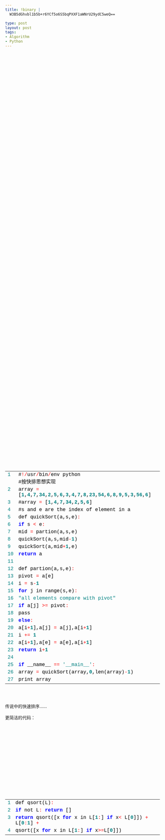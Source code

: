 ```yaml
--- 
title: !binary |
  W3B5dGhvbl1b5b+r6YCf5o6S5bqPXXF1aWNrU29ydC5weQ==

type: post
layout: post
tags: 
- Algorithm
- Python
---
```

<div style="font-size: 12px; line-height: 12px; font-family: courier new;"><br/><table style="width: 100%; border: 0px; padding: 0px;" cellspacing="0"><br/><tbody><br/><tr><br/><td style="color: teal;" valign="top">1</td><br/><td><span style="color: #000000;">#</span><span style="color: #ff0000;">!</span><span style="color: #ff0000;">/</span><span style="color: #000000;">usr</span><span style="color: #ff0000;">/</span><span style="color: #000000;">bin</span><span style="color: #ff0000;">/</span><span style="color: #000000;">env</span><span style="color: #000000;"> </span><span style="color: #000000;">python<br/><span style="color: #000000;">#按快排思想实现</span></span></td><br/></tr><br/><tr><br/><td style="color: teal;" valign="top">2</td><br/><td><span style="color: #000000;">array</span><span style="color: #000000;"> </span><span style="color: #ff0000;">=</span><span style="color: #000000;"> </span><span style="color: #000000;">[</span><strong><span style="color: #008080;">1</span></strong><span style="color: #000000;">,</span><strong><span style="color: #008080;">4</span></strong><span style="color: #000000;">,</span><strong><span style="color: #008080;">7</span></strong><span style="color: #000000;">,</span><strong><span style="color: #008080;">34</span></strong><span style="color: #000000;">,</span><strong><span style="color: #008080;">2</span></strong><span style="color: #000000;">,</span><strong><span style="color: #008080;">5</span></strong><span style="color: #000000;">,</span><strong><span style="color: #008080;">6</span></strong><span style="color: #000000;">,</span><strong><span style="color: #008080;">3</span></strong><span style="color: #000000;">,</span><strong><span style="color: #008080;">4</span></strong><span style="color: #000000;">,</span><strong><span style="color: #008080;">7</span></strong><span style="color: #000000;">,</span><strong><span style="color: #008080;">8</span></strong><span style="color: #000000;">,</span><strong><span style="color: #008080;">23</span></strong><span style="color: #000000;">,</span><strong><span style="color: #008080;">54</span></strong><span style="color: #000000;">,</span><strong><span style="color: #008080;">6</span></strong><span style="color: #000000;">,</span><strong><span style="color: #008080;">8</span></strong><span style="color: #000000;">,</span><strong><span style="color: #008080;">9</span></strong><span style="color: #000000;">,</span><strong><span style="color: #008080;">5</span></strong><span style="color: #000000;">,</span><strong><span style="color: #008080;">3</span></strong><span style="color: #000000;">,</span><strong><span style="color: #008080;">56</span></strong><span style="color: #000000;">,</span><strong><span style="color: #008080;">6</span></strong><span style="color: #000000;">]</span></td><br/></tr><br/><tr><br/><td style="color: teal;" valign="top">3</td><br/><td><span style="color: #000000;">#array</span><span style="color: #000000;"> </span><span style="color: #ff0000;">=</span><span style="color: #000000;"> </span><span style="color: #000000;">[</span><strong><span style="color: #008080;">1</span></strong><span style="color: #000000;">,</span><strong><span style="color: #008080;">4</span></strong><span style="color: #000000;">,</span><strong><span style="color: #008080;">7</span></strong><span style="color: #000000;">,</span><strong><span style="color: #008080;">34</span></strong><span style="color: #000000;">,</span><strong><span style="color: #008080;">2</span></strong><span style="color: #000000;">,</span><strong><span style="color: #008080;">5</span></strong><span style="color: #000000;">,</span><strong><span style="color: #008080;">6</span></strong><span style="color: #000000;">]</span></td><br/></tr><br/><tr><br/><td style="color: teal;" valign="top">4</td><br/><td><span style="color: #000000;">#s</span><span style="color: #000000;"> </span><span style="color: #000000;">and</span><span style="color: #000000;"> </span><span style="color: #000000;">e</span><span style="color: #000000;"> </span><span style="color: #000000;">are</span><span style="color: #000000;"> </span><span style="color: #000000;">the</span><span style="color: #000000;"> </span><span style="color: #000000;">index</span><span style="color: #000000;"> </span><span style="color: #000000;">of</span><span style="color: #000000;"> </span><span style="color: #000000;">element</span><span style="color: #000000;"> </span><span style="color: #000000;">in</span><span style="color: #000000;"> </span><span style="color: #000000;">a</span></td><br/></tr><br/><tr><br/><td style="color: teal;" valign="top">5</td><br/><td><span style="color: #000000;">def</span><span style="color: #000000;"> </span><span style="color: #000000;">quickSort(a,s,e)</span><span style="color: #ff0000;">:</span></td><br/></tr><br/><tr><br/><td style="color: teal;" valign="top">6</td><br/><td><span style="color: #000000;"> </span><strong><span style="color: #0000ff;">if</span></strong><span style="color: #000000;"> </span><span style="color: #000000;">s</span><span style="color: #000000;"> </span><span style="color: #ff0000;"><</span><span style="color: #000000;"> </span><span style="color: #000000;">e</span><span style="color: #ff0000;">:</span></td><br/></tr><br/><tr><br/><td style="color: teal;" valign="top">7</td><br/><td><span style="color: #000000;"> </span><span style="color: #000000;"> </span><span style="color: #000000;">mid</span><span style="color: #000000;"> </span><span style="color: #ff0000;">=</span><span style="color: #000000;"> </span><span style="color: #000000;">partion(a,s,e)</span></td><br/></tr><br/><tr><br/><td style="color: teal;" valign="top">8</td><br/><td><span style="color: #000000;"> </span><span style="color: #000000;"> </span><span style="color: #000000;">quickSort(a,s,mid</span><span style="color: #ff0000;">-</span><strong><span style="color: #008080;">1</span></strong><span style="color: #000000;">)</span></td><br/></tr><br/><tr><br/><td style="color: teal;" valign="top">9</td><br/><td><span style="color: #000000;"> </span><span style="color: #000000;"> </span><span style="color: #000000;">quickSort(a,mid</span><span style="color: #ff0000;">+</span><strong><span style="color: #008080;">1</span></strong><span style="color: #000000;">,e)</span></td><br/></tr><br/><tr><br/><td style="color: teal;" valign="top">10</td><br/><td><span style="color: #000000;"> </span><span style="color: #000000;"> </span><strong><span style="color: #0000ff;">return</span></strong><span style="color: #000000;"> </span><span style="color: #000000;">a</span></td><br/></tr><br/><tr><br/><td style="color: teal;" valign="top">11</td><br/><td></td><br/></tr><br/><tr><br/><td style="color: teal;" valign="top">12</td><br/><td><span style="color: #000000;">def</span><span style="color: #000000;"> </span><span style="color: #000000;">partion(a,s,e)</span><span style="color: #ff0000;">:</span></td><br/></tr><br/><tr><br/><td style="color: teal;" valign="top">13</td><br/><td><span style="color: #000000;"> </span><span style="color: #000000;">pivot</span><span style="color: #000000;"> </span><span style="color: #ff0000;">=</span><span style="color: #000000;"> </span><span style="color: #000000;">a[e]</span></td><br/></tr><br/><tr><br/><td style="color: teal;" valign="top">14</td><br/><td><span style="color: #000000;"> </span><span style="color: #000000;">i</span><span style="color: #000000;"> </span><span style="color: #ff0000;">=</span><span style="color: #000000;"> </span><span style="color: #000000;">s</span><span style="color: #ff0000;">-</span><strong><span style="color: #008080;">1</span></strong></td><br/></tr><br/><tr><br/><td style="color: teal;" valign="top">15</td><br/><td><span style="color: #000000;"> </span><strong><span style="color: #0000ff;">for</span></strong><span style="color: #000000;"> </span><span style="color: #000000;">j</span><span style="color: #000000;"> </span><span style="color: #000000;">in</span><span style="color: #000000;"> </span><span style="color: #000000;">range(s,e)</span><span style="color: #ff0000;">:</span></td><br/></tr><br/><tr><br/><td style="color: teal;" valign="top">16</td><br/><td><span style="color: #000000;"> </span><span style="color: #000000;"> </span><span style="color: #008080;">"</span><span style="color: #008080;">all</span><span style="color: #008080;"> </span><span style="color: #008080;">elements</span><span style="color: #008080;"> </span><span style="color: #008080;">compare</span><span style="color: #008080;"> </span><span style="color: #008080;">with</span><span style="color: #008080;"> </span><span style="color: #008080;">pivot</span><span style="color: #008080;">"</span></td><br/></tr><br/><tr><br/><td style="color: teal;" valign="top">17</td><br/><td><span style="color: #000000;"> </span><span style="color: #000000;"> </span><strong><span style="color: #0000ff;">if</span></strong><span style="color: #000000;"> </span><span style="color: #000000;">a[j]</span><span style="color: #000000;"> </span><span style="color: #ff0000;">></span><span style="color: #ff0000;">=</span><span style="color: #000000;"> </span><span style="color: #000000;">pivot</span><span style="color: #ff0000;">:</span></td><br/></tr><br/><tr><br/><td style="color: teal;" valign="top">18</td><br/><td><span style="color: #000000;"> </span><span style="color: #000000;"> </span><span style="color: #000000;"> </span><span style="color: #000000;">pass</span></td><br/></tr><br/><tr><br/><td style="color: teal;" valign="top">19</td><br/><td><span style="color: #000000;"> </span><span style="color: #000000;"> </span><strong><span style="color: #0000ff;">else</span></strong><span style="color: #ff0000;">:</span></td><br/></tr><br/><tr><br/><td style="color: teal;" valign="top">20</td><br/><td><span style="color: #000000;"> </span><span style="color: #000000;"> </span><span style="color: #000000;"> </span><span style="color: #000000;">a[i</span><span style="color: #ff0000;">+</span><strong><span style="color: #008080;">1</span></strong><span style="color: #000000;">],a[j]</span><span style="color: #000000;"> </span><span style="color: #ff0000;">=</span><span style="color: #000000;"> </span><span style="color: #000000;">a[j],a[i</span><span style="color: #ff0000;">+</span><strong><span style="color: #008080;">1</span></strong><span style="color: #000000;">]</span></td><br/></tr><br/><tr><br/><td style="color: teal;" valign="top">21</td><br/><td><span style="color: #000000;"> </span><span style="color: #000000;"> </span><span style="color: #000000;"> </span><span style="color: #000000;">i</span><span style="color: #000000;"> </span><span style="color: #ff0000;">+</span><span style="color: #ff0000;">=</span><span style="color: #000000;"> </span><strong><span style="color: #008080;">1</span></strong></td><br/></tr><br/><tr><br/><td style="color: teal;" valign="top">22</td><br/><td><span style="color: #000000;"> </span><span style="color: #000000;">a[i</span><span style="color: #ff0000;">+</span><strong><span style="color: #008080;">1</span></strong><span style="color: #000000;">],a[e]</span><span style="color: #000000;"> </span><span style="color: #ff0000;">=</span><span style="color: #000000;"> </span><span style="color: #000000;">a[e],a[i</span><span style="color: #ff0000;">+</span><strong><span style="color: #008080;">1</span></strong><span style="color: #000000;">]</span></td><br/></tr><br/><tr><br/><td style="color: teal;" valign="top">23</td><br/><td><span style="color: #000000;"> </span><strong><span style="color: #0000ff;">return</span></strong><span style="color: #000000;"> </span><span style="color: #000000;">i</span><span style="color: #ff0000;">+</span><strong><span style="color: #008080;">1</span></strong></td><br/></tr><br/><tr><br/><td style="color: teal;" valign="top">24</td><br/><td></td><br/></tr><br/><tr><br/><td style="color: teal;" valign="top">25</td><br/><td><strong><span style="color: #0000ff;">if</span></strong><span style="color: #000000;"> </span><span style="color: #000000;">__name__</span><span style="color: #000000;"> </span><span style="color: #ff0000;">=</span><span style="color: #ff0000;">=</span><span style="color: #000000;"> </span><span style="color: #008080;">'</span><span style="color: #008080;">__main__</span><span style="color: #008080;">'</span><span style="color: #ff0000;">:</span></td><br/></tr><br/><tr><br/><td style="color: teal;" valign="top">26</td><br/><td><span style="color: #000000;"> </span><span style="color: #000000;">array</span><span style="color: #000000;"> </span><span style="color: #ff0000;">=</span><span style="color: #000000;"> </span><span style="color: #000000;">quickSort(array,</span><strong><span style="color: #008080;">0</span></strong><span style="color: #000000;">,len(array)</span><span style="color: #ff0000;">-</span><strong><span style="color: #008080;">1</span></strong><span style="color: #000000;">)</span></td><br/></tr><br/><tr><br/><td style="color: teal;" valign="top">27</td><br/><td><span style="color: #000000;"> </span><span style="color: #000000;">print</span><span style="color: #000000;"> </span><span style="color: #000000;">array</span></td><br/></tr><br/></tbody><br/></table><br/></div><br/><div style="font-size: 12px; line-height: 12px; font-family: courier new;"></div><br/>传说中的快速排序……<br/><br/>更简洁的代码：<br/><div style="font-size: 12px; line-height: 12px; font-family: courier new;"><br/><table style="width: 100%; border: 0px; padding: 0px;" cellspacing="0"><br/><tbody><br/><tr><br/><td style="color: teal;" valign="top">1</td><br/><td><span style="color: #000000;">def</span><span style="color: #000000;"> </span><span style="color: #000000;">qsort(L)</span><span style="color: #ff0000;">:</span></td><br/></tr><br/><tr><br/><td style="color: teal;" valign="top">2</td><br/><td><span style="color: #000000;"> </span><span style="color: #000000;"> </span><span style="color: #000000;"> </span><strong><span style="color: #0000ff;">if</span></strong><span style="color: #000000;"> </span><span style="color: #000000;">not</span><span style="color: #000000;"> </span><span style="color: #000000;">L</span><span style="color: #ff0000;">:</span><span style="color: #000000;"> </span><strong><span style="color: #0000ff;">return</span></strong><span style="color: #000000;"> </span><span style="color: #000000;">[]</span></td><br/></tr><br/><tr><br/><td style="color: teal;" valign="top">3</td><br/><td><span style="color: #000000;"> </span><span style="color: #000000;"> </span><span style="color: #000000;"> </span><strong><span style="color: #0000ff;">return</span></strong><span style="color: #000000;"> </span><span style="color: #000000;">qsort([x</span><span style="color: #000000;"> </span><strong><span style="color: #0000ff;">for</span></strong><span style="color: #000000;"> </span><span style="color: #000000;">x</span><span style="color: #000000;"> </span><span style="color: #000000;">in</span><span style="color: #000000;"> </span><span style="color: #000000;">L[</span><strong><span style="color: #008080;">1</span></strong><span style="color: #ff0000;">:</span><span style="color: #000000;">]</span><span style="color: #000000;"> </span><strong><span style="color: #0000ff;">if</span></strong><span style="color: #000000;"> </span><span style="color: #000000;">x</span><span style="color: #ff0000;"><</span><span style="color: #000000;"> </span><span style="color: #000000;">L[</span><strong><span style="color: #008080;">0</span></strong><span style="color: #000000;">]])</span><span style="color: #000000;"> </span><span style="color: #ff0000;">+</span><span style="color: #000000;"> </span><span style="color: #000000;">L[</span><strong><span style="color: #008080;">0</span></strong><span style="color: #ff0000;">:</span><strong><span style="color: #008080;">1</span></strong><span style="color: #000000;">]</span><span style="color: #000000;"> </span><span style="color: #ff0000;">+</span><span style="color: #000000;"> </span><span style="color: #000000;"></span></td><br/></tr><br/><tr><br/><td style="color: teal;" valign="top">4</td><br/><td><span style="color: #000000;"> </span><span style="color: #000000;"> </span><span style="color: #000000;"> </span><span style="color: #000000;"> </span><span style="color: #000000;"> </span><span style="color: #000000;"> </span><span style="color: #000000;"> </span><span style="color: #000000;"> </span><span style="color: #000000;"> </span><span style="color: #000000;"> </span><span style="color: #000000;">qsort([x</span><span style="color: #000000;"> </span><strong><span style="color: #0000ff;">for</span></strong><span style="color: #000000;"> </span><span style="color: #000000;">x</span><span style="color: #000000;"> </span><span style="color: #000000;">in</span><span style="color: #000000;"> </span><span style="color: #000000;">L[</span><strong><span style="color: #008080;">1</span></strong><span style="color: #ff0000;">:</span><span style="color: #000000;">]</span><span style="color: #000000;"> </span><strong><span style="color: #0000ff;">if</span></strong><span style="color: #000000;"> </span><span style="color: #000000;">x</span><span style="color: #ff0000;">></span><span style="color: #ff0000;">=</span><span style="color: #000000;">L[</span><strong><span style="color: #008080;">0</span></strong><span style="color: #000000;">]])</span></td><br/></tr><br/></tbody><br/></table><br/></div>
